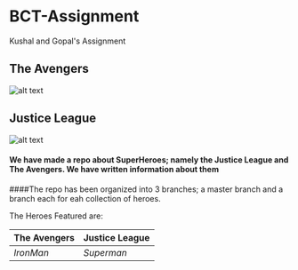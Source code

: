 # BCT-Assignment
Kushal and Gopal's Assignment


## The Avengers
![alt text](https://static0.cbrimages.com/wordpress/wp-content/uploads/2018/12/Avengers-4-concept-art.jpg "The Avengers")

## Justice League
![alt text](https://am21.akamaized.net/tms/cnt/uploads/2017/11/Justice-League-Success-Future-Dc-Movie-Release-Slate.jpg "Justice League")

#### We have made a repo about SuperHeroes; namely the Justice League and The Avengers. We have written information about them

####The repo has been organized into 3 branches; a master branch and a branch each for eah collection of heroes.
 
  The Heroes Featured are:

|The Avengers|Justice League|
---|---
*IronMan*|*Superman*
